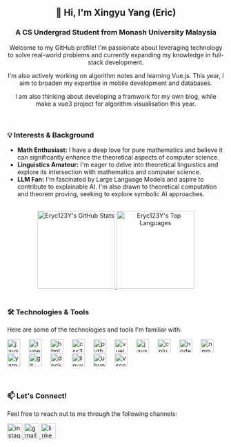 <h2 align="center">👋 Hi, I'm Xingyu Yang (Eric)</h2>
<h3 align="center">A CS Undergrad Student from Monash University Malaysia</h3>

<div align="center">
  <p>Welcome to my GitHub profile! I'm passionate about leveraging technology to solve real-world problems and currently expanding my knowledge in full-stack development.</p>
  <p>I'm also actively working on algorithm notes and learning Vue.js. This year, I aim to broaden my expertise in mobile development and databases.</p>
  <p>I am also thinking about developing a framwork for my own blog, while make a vue3 project for algorithm visualisation this year.</p>
</div>

<br/>

<div align="left">
  <h3>💡 Interests & Background</h3>
  <ul>
    <li><b>Math Enthusiast:</b> I have a deep love for pure mathematics and believe it can significantly enhance the theoretical aspects of computer science.</li>
    <li><b>Linguistics Amateur:</b> I'm eager to delve into theoretical linguistics and explore its intersection with mathematics and computer science.</li>
    <li><b>LLM Fan:</b> I'm fascinated by Large Language Models and aspire to contribute to explainable AI. I'm also drawn to theoretical computation and theorem proving, seeking to explore symbolic AI approaches.</li>
  </ul>
</div>

<br/>

<div align="center">
  <a href="https://github.com/Eryc123Y">
    <img height="180em" src="https://github-readme-stats.vercel.app/api?username=Eryc123Y&show_icons=true&include_all_commits=true&count_private=true&theme=light" alt="Eryc123Y's GitHub Stats" />
    <img height="180em" src="https://github-readme-stats.vercel.app/api/top-langs/?username=Eryc123Y&layout=compact&langs_count=8&theme=light" alt="Eryc123Y's Top Languages" />
  </a>
</div>

<br/>

<div align="left">
  <h3>🛠️ Technologies & Tools</h3>
  <p>Here are some of the technologies and tools I'm familiar with:</p>
  <p>
    <img src="https://cdn.jsdelivr.net/gh/devicons/devicon/icons/javascript/javascript-original.svg" height="30" alt="javascript logo" />
    <img width="12" />
    <img src="https://cdn.jsdelivr.net/gh/devicons/devicon/icons/typescript/typescript-original.svg" height="30" alt="typescript logo" />
    <img width="12" />
    <img src="https://cdn.jsdelivr.net/gh/devicons/devicon/icons/html5/html5-original.svg" height="30" alt="html5 logo" />
    <img width="12" />
    <img src="https://cdn.jsdelivr.net/gh/devicons/devicon/icons/css3/css3-original.svg" height="30" alt="css3 logo" />
    <img width="12" />
    <img src="https://cdn.jsdelivr.net/gh/devicons/devicon/icons/python/python-original.svg" height="30" alt="python logo" />
    <img width="12" />
    <img src="https://cdn.jsdelivr.net/gh/devicons/devicon/icons/vuejs/vuejs-original.svg" height="30" alt="vuejs logo" />
    <img width="12" />
    <img src="https://cdn.jsdelivr.net/gh/devicons/devicon/icons/java/java-original.svg" height="30" alt="java logo" />
    <img width="12" />
    <img src="https://cdn.jsdelivr.net/gh/devicons/devicon/icons/cplusplus/cplusplus-original.svg" height="30" alt="cplusplus logo" />
    <img width="12" />
    <img src="https://cdn.jsdelivr.net/gh/devicons/devicon/icons/nodejs/nodejs-original.svg" height="30" alt="nodejs logo" />
    <img width="12" />
    <img src="https://cdn.jsdelivr.net/gh/devicons/devicon/icons/npm/npm-original-wordmark.svg" height="30" alt="npm logo" />
    <img width="12" />
    <img src="https://cdn.jsdelivr.net/gh/devicons/devicon/icons/yarn/yarn-original.svg" height="30" alt="yarn logo" />
    <img width="12" />
    <img src="https://cdn.jsdelivr.net/gh/devicons/devicon/icons/git/git-original.svg" height="30" alt="git logo" />
    <img width="12" />
    <img src="https://cdn.jsdelivr.net/gh/devicons/devicon/icons/docker/docker-original.svg" height="30" alt="docker logo" />
    <img width="12" />
    <img src="https://cdn.jsdelivr.net/gh/devicons/devicon/icons/linux/linux-original.svg" height="30" alt="linux logo" />
    <img width="12" />
    <img src="https://cdn.jsdelivr.net/gh/devicons/devicon/icons/ubuntu/ubuntu-plain.svg" height="30" alt="ubuntu logo" />
    <img width="12" />
    <img src="https://cdn.jsdelivr.net/gh/devicons/devicon/icons/vscode/vscode-original.svg" height="30" alt="vscode logo" />
  </p>
</div>

<br/>

<div align="left">
  <h3>📫 Let's Connect!</h3>
  <p>Feel free to reach out to me through the following channels:</p>
  <a href="https://www.instagram.com/ericy2234/" target="_blank">
    <img src="https://img.shields.io/static/v1?message=Instagram&logo=instagram&label=&color=E4405F&logoColor=white&labelColor=&style=for-the-badge" height="35" alt="instagram logo" />
  </a>
  <a href="mailto:xyan0147@student.monash.edu" target="_blank">
    <img src="https://img.shields.io/static/v1?message=Gmail&logo=gmail&label=&color=D14836&logoColor=white&labelColor=&style=for-the-badge" height="35" alt="gmail logo" />
  </a>
  <a href="https://www.linkedin.com/in/xingyu-yang-570685258/" target="_blank">
    <img src="https://img.shields.io/static/v1?message=LinkedIn&logo=linkedin&label=&color=0077B5&logoColor=white&labelColor=&style=for-the-badge" height="35" alt="linkedin logo" />
  </a>
</div>
